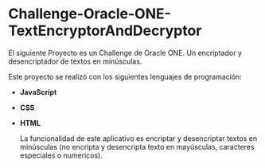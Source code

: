# Challenge-Oracle-ONE-TextEncryptorAndDecryptor
El siguiente Proyecto es un Challenge de Oracle ONE. Un encriptador y desencriptador de textos en minúsculas. 

Este proyecto se realizó con los siguientes lenguajes de programación:

- __JavaScript__
- __CSS__
- __HTML__

  La funcionalidad de este aplicativo es encriptar y desencriptar textos en minúsculas (no encripta y desencripta texto en mayúsculas, caracteres especiales o numericos).



